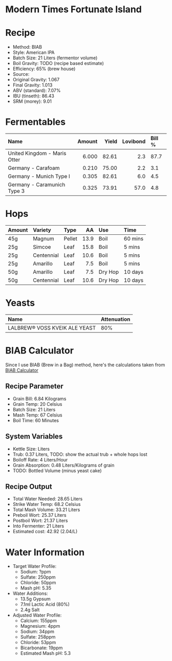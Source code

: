 Modern Times Fortunate Island
================

Recipe
======

-   Method: BIAB
-   Style: American IPA
-   Batch Size: 21 Liters (fermentor volume)
-   Boil Gravity: TODO (recipe based estimate)
-   Efficiency: 65% (brew house)
-   Source:
-   Original Gravity: 1.067
-   Final Gravity: 1.013
-   ABV (standard): 7.07%
-   IBU (tinseth): 86.43
-   SRM (morey): 9.01

Fermentables
============

| Name                         |  Amount|  Yield|  Lovibond| Bill % |
|:-----------------------------|-------:|------:|---------:|:-------|
| United Kingdom - Maris Otter |   6.000|  82.61|       2.3| 87.7   |
| Germany - Carafoam           |   0.210|  75.00|       2.2| 3.1    |
| Germany - Munich Type I      |   0.305|  82.61|       6.0| 4.5    |
| Germany - Caramunich Type 3  |   0.325|  73.91|      57.0| 4.8    |

Hops
====

| Amount | Variety    | Type   |    AA| Use     | Time    |
|:-------|:-----------|:-------|-----:|:--------|:--------|
| 45g    | Magnum     | Pellet |  13.9| Boil    | 60 mins |
| 25g    | Simcoe     | Leaf   |  15.8| Boil    | 5 mins  |
| 25g    | Centennial | Leaf   |  10.6| Boil    | 5 mins  |
| 25g    | Amarillo   | Leaf   |   7.5| Boil    | 5 mins  |
| 50g    | Amarillo   | Leaf   |   7.5| Dry Hop | 10 days |
| 50g    | Centennial | Leaf   |  10.6| Dry Hop | 10 days |

Yeasts
======

| Name                          | Attenuation |
|:------------------------------|:------------|
| LALBREW® VOSS KVEIK ALE YEAST | 80%         |

BIAB Calculator
===============

Since I use BIAB (Brew in a Bag) method, here's the calculations taken from [BIAB Calculator](http://www.biabcalculator.com/)

Recipe Parameter
----------------

-   Grain Bill: 6.84 Kilograms
-   Grain Temp: 20 Celsius
-   Batch Size: 21 Liters
-   Mash Temp: 67 Celsius
-   Boil Time: 60 Minutes

System Variables
----------------

-   Kettle Size: Liters
-   Trub: 0.37 Liters, TODO: show the actual trub + whole hops lost
-   Boiloff Rate: 4 Liters/Hour
-   Grain Absorption: 0.48 Liters/Kilograms of grain
-   TODO: Bottled Volume (minus yeast cake)

Recipe Output
-------------

-   Total Water Needed: 28.65 Liters
-   Strike Water Temp: 68.2 Celsius
-   Total Mash Volume: 33.21 Liters
-   Preboil Wort: 25.37 Liters
-   Postboil Wort: 21.37 Liters
-   Into Fermenter: 21 Liters
-   Estimated cost: 42.92 (2.04/L)

Water Information
=================

-   Target Water Profile:
    -   Sodium: ?ppm
    -   Sulfate: 250ppm
    -   Chloride: 50ppm
    -   Mash pH: 5.35
-   Water Additions:
    -   13.5g Gypsum
    -   7.1ml Lactic Acid (80%)
    -   2.4g Salt
-   Adjusted Water Profile:
    -   Calcium: 155ppm
    -   Magnesium: 4ppm
    -   Sodium: 34ppm
    -   Sulfate: 258ppm
    -   Chloride: 53ppm
    -   Bicarbonate: 19ppm
    -   Estimated Mash pH: 5.3
